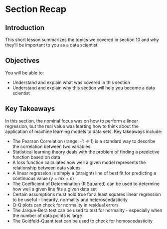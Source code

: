 
# Section Recap

## Introduction

This short lesson summarizes the topics we covered in section 10 and why they'll be important to you as a data scientist.

## Objectives
You will be able to:
* Understand and explain what was covered in this section
* Understand and explain why this section will help you become a data scientist

## Key Takeaways

In this section, the nominal focus was on how to perform a linear regression, but the real value was learting how to think about the application of machine learning models to data sets. Key takeaways include:
* The Pearson Correlation (range: -1 -> 1) is a standard way to describe the correlation between two variables
* Statistical learning theory deals with the problem of finding a predictive function based on data
* A loss function calculates how well a given model represents the relationship between data values
* A linear regression is simply a (straight) line of best fit for predicting a continuous value (y = mx + c)
* The Coefficient of Determination (R Squared) can be used to determine how well a given line fits a given data set
* Certain assumptions must hold true for a least squares linear regression to be useful - linearity, normality and heteroscedasticity
* Q-Q plots can check for normality in residual errors
* The Jarque-Bera test can be used to test for normality - especially when the number of data points is large
* The Goldfeld-Quant test can be used to check for homoscedasticity

